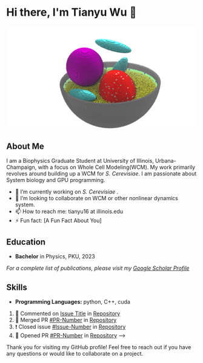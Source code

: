 # Hi there, I'm Tianyu Wu 👋

![GitHub Profile Banner](./display.png)

## About Me

I am a Biophysics Graduate Student at University of Illinois, Urbana-Champaign, with a focus on Whole Cell Modeling(WCM). My work primarily revolves around building up a WCM for _S. Cerevisiae_. I am passionate about System biology and GPU programming.

- 🌱 I’m currently working on _S. Cerevisiae_ .
- 👯 I’m looking to collaborate on WCM or other nonlinear dynamics system.
- 📫 How to reach me: tianyu16 at illinois.edu
- ⚡ Fun fact: [A Fun Fact About You]

<!-- ## Research Interests

- [Interest 1]
- [Interest 2]
- [Interest 3]
- [Interest 4] -->

## Education

- **Bachelor** in Physics, PKU, 2023


<!-- ## Publications -->

<!-- 1. **[Title of Paper 1]**  
   _[Authors]_  
   [Journal/Conference], [Year].  
   [DOI/Link to Paper]

2. **[Title of Paper 2]**  
   _[Authors]_  
   [Journal/Conference], [Year].  
   [DOI/Link to Paper]

3. **[Title of Paper 3]**  
   _[Authors]_  
   [Journal/Conference], [Year].  
   [DOI/Link to Paper] -->

_For a complete list of publications, please visit my [Google Scholar Profile](https://scholar.google.com/citations?user=YOURSCHOLARID)_

<!-- ## Projects

### [Project Title 1]
**Description:** [Brief Description of the Project]  
**Repository:** [Link to Repository]  
**Technologies:** [List of Technologies Used]

### [Project Title 2]
**Description:** [Brief Description of the Project]  
**Repository:** [Link to Repository]  
**Technologies:** [List of Technologies Used]

### [Project Title 3]
**Description:** [Brief Description of the Project]  
**Repository:** [Link to Repository]  
**Technologies:** [List of Technologies Used] -->

<!-- ## Professional Experience

- **[Your Position]**  
  _[Company/Institution], [Location]_  
  [Start Date] - [End Date]  
  - Responsibility 1
  - Responsibility 2
  - Responsibility 3

- **[Your Position]**  
  _[Company/Institution], [Location]_  
  [Start Date] - [End Date]  
  - Responsibility 1
  - Responsibility 2
  - Responsibility 3 -->

## Skills

- **Programming Languages:** python, C++, cuda
<!-- - **Tools and Technologies:** [Tool 1], [Tool 2], [Tool 3]
- **Methodologies:** [Methodology 1], [Methodology 2], [Methodology 3] -->

<!-- ## Contact

- **Email:** [Your Email]
- **LinkedIn:** [Your LinkedIn Profile](https://www.linkedin.com/in/YOURPROFILE)
- **Twitter:** [Your Twitter Profile](https://twitter.com/YOURPROFILE)
- **Website:** [Your Personal Website](https://yourwebsite.com) -->

<!-- ## GitHub Stats

![Your GitHub Stats](https://github-readme-stats.vercel.app/api?username=yourusername&show_icons=true&theme=radical)

## Recent Activity

<!--START_SECTION:activity-->
1. 💬 Commented on [Issue Title](https://github.com/repository/issues/issue-number) in [Repository](https://github.com/repository)
2. 🎉 Merged PR [#PR-Number](https://github.com/repository/pull/PR-Number) in [Repository](https://github.com/repository)
3. ❗️ Closed issue [#Issue-Number](https://github.com/repository/issues/Issue-Number) in [Repository](https://github.com/repository)
4. 💪 Opened PR [#PR-Number](https://github.com/repository/pull/PR-Number) in [Repository](https://github.com/repository) -->
<!--END_SECTION:activity-->

Thank you for visiting my GitHub profile! Feel free to reach out if you have any questions or would like to collaborate on a project.
